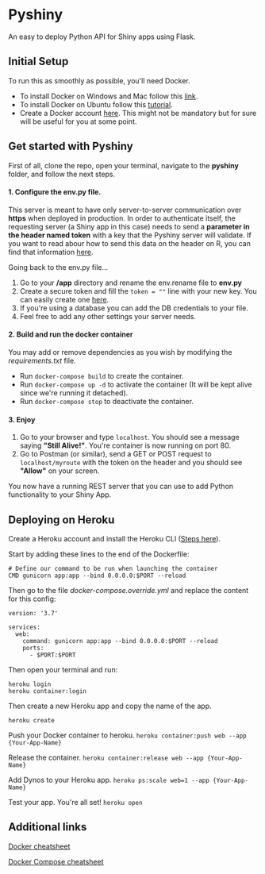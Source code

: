 # Pyshiny

An easy to deploy Python API for Shiny apps using Flask.

## Initial Setup

To run this as smoothly as possible, you'll need Docker. 

* To install Docker on Windows and Mac follow this [link](https://www.docker.com/get-started).
* To install Docker on Ubuntu follow this [tutorial](https://docs.docker.com/install/linux/docker-ce/ubuntu/). 
* Create a Docker account [here](https://hub.docker.com/). This might not be mandatory but for sure will be useful for you at some point.

## Get started with Pyshiny

First of all, clone the repo, open your terminal, navigate to the **pyshiny** folder, and follow the next steps.

#### 1. Configure the env.py file.

This server is meant to have only server-to-server communication over **https** when deployed in production. In order to authenticate itself, the requesting server (a Shiny app in this case) needs to send a **parameter in the header named token** with a key that the Pyshiny server will validate. If you want to read abour how to send this data on the header on R, you can find that information [here](https://rdrr.io/cran/httr/man/add_headers.html).

Going back to the env.py file...

1. Go to your **/app** directory and rename the env.rename file to **env.py**
2. Create a secure token and fill the `token = ""` line with your new key. You can easily create one [here](https://randomkeygen.com/).
3. If you're using a database you can add the DB credentials to your file.
4. Feel free to add any other settings your server needs.

#### 2. Build and run the docker container

You may add or remove dependencies as you wish by modifying the *requirements.txt* file.

* Run `docker-compose build` to create the container.
* Run `docker-compose up -d` to activate the container (It will be kept alive since we're running it detached).
* Run `docker-compose stop` to deactivate the container.

#### 3. Enjoy

1. Go to your browser and type `localhost`. You should see a message saying **"Still Alive!"**. You're container is now running on port 80.
2. Go to Postman (or similar), send a GET or POST request to `localhost/myroute` with the token on the header and you should see **"Allow"** on your screen.

You now have a running REST server that you can use to add Python functionality to your Shiny App.

## Deploying on Heroku

Create a Heroku account and install the Heroku CLI ([Steps here](https://devcenter.heroku.com/articles/heroku-cli)).

Start by adding these lines to the end of the Dockerfile:
```
# Define our command to be run when launching the container
CMD gunicorn app:app --bind 0.0.0.0:$PORT --reload
```

Then go to the file *docker-compose.override.yml* and replace the content for this config:
```
version: '3.7'

services:
  web:
    command: gunicorn app:app --bind 0.0.0.0:$PORT --reload
    ports:
      - $PORT:$PORT
```

Then open your terminal and run:

```
heroku login
heroku container:login
```
Then create a new Heroku app and copy the name of the app.

`heroku create`

Push your Docker container to heroku.
`heroku container:push web --app {Your-App-Name}`

Release the container.
`heroku container:release web --app {Your-App-Name}`

Add Dynos to your Heroku app.
`heroku ps:scale web=1 --app {Your-App-Name}`

Test your app. You're all set!
`heroku open`

## Additional links

[Docker cheatsheet](https://gist.github.com/bradtraversy/89fad226dc058a41b596d586022a9bd3)

[Docker Compose cheatsheet](https://devhints.io/docker-compose)

